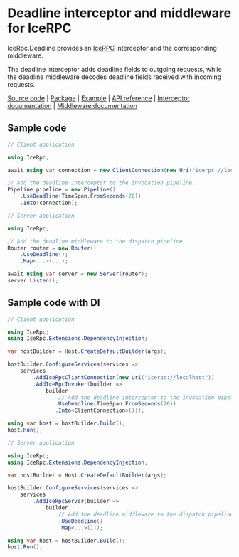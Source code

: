 # Deadline interceptor and middleware for IceRPC

IceRpc.Deadline provides an [IceRPC][icerpc-csharp] interceptor and the corresponding middleware.

The deadline interceptor adds deadline fields to outgoing requests, while the deadline middleware decodes deadline
fields received with incoming requests.

[Source code][source] | [Package][package] | [Example][example] | [API reference][api] | [Interceptor documentation][interceptor] | [Middleware documentation][middleware]

## Sample code

```csharp
// Client application

using IceRpc;

await using var connection = new ClientConnection(new Uri("icerpc://localhost"));

// Add the deadline interceptor to the invocation pipeline.
Pipeline pipeline = new Pipeline()
    .UseDeadline(TimeSpan.FromSeconds(20))
    .Into(connection);
```

```csharp
// Server application

using IceRpc;

// Add the deadline middleware to the dispatch pipeline.
Router router = new Router()
    .UseDeadline();
    .Map<...>(...);

await using var server = new Server(router);
server.Listen();
```

## Sample code with DI

```csharp
// Client application

using IceRpc;
using IceRpc.Extensions.DependencyInjection;

var hostBuilder = Host.CreateDefaultBuilder(args);

hostBuilder.ConfigureServices(services =>
    services
        .AddIceRpcClientConnection(new Uri("icerpc://localhost"))
        .AddIceRpcInvoker(builder =>
            builder
                // Add the deadline interceptor to the invocation pipeline.
               .UseDeadline(TimeSpan.FromSeconds(20))
               .Into<ClientConnection>()));

using var host = hostBuilder.Build();
host.Run();
```

```csharp
// Server application

using IceRpc;
using IceRpc.Extensions.DependencyInjection;

var hostBuilder = Host.CreateDefaultBuilder(args);

hostBuilder.ConfigureServices(services =>
    services
        .AddIceRpcServer(builder =>
            builder
                // Add the deadline middleware to the dispatch pipeline.
                .UseDeadline()
                .Map<...>()));

using var host = hostBuilder.Build();
host.Run();
```

[api]: https://api.testing.zeroc.com/csharp/api/IceRpc.Deadline.html
[example]: https://github.com/icerpc/icerpc-csharp/tree/main/examples/Deadline
[icerpc-csharp]: https://github.com/icerpc/icerpc-csharp
[interceptor]: https://docs.icerpc.dev/icerpc/invocation/interceptor
[middleware]: https://docs.icerpc.dev/icerpc/dispatch/middleware
[package]: https://www.nuget.org/packages/IceRpc.Deadline
[source]: https://github.com/icerpc/icerpc-csharp/tree/main/src/IceRpc.Deadline
